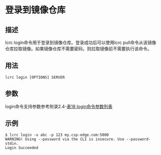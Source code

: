 # 登录到镜像仓库<a name="ZH-CN_TOPIC_0184808123"></a>

## 描述<a name="zh-cn_topic_0183111387_section71502175515"></a>

lcrc login命令用于登录到镜像仓库。登录成功后可以使用lcrc pull命令从该镜像仓库拉取镜像。如果镜像仓库不需要密码，则拉取镜像前不需要执行该命令。

## 用法<a name="zh-cn_topic_0183111387_section63262635520"></a>

```
lcrc login [OPTIONS] SERVER
```

## 参数<a name="zh-cn_topic_0183111387_section1691194220558"></a>

login命令支持参数参考附录2.4-[表18 login命令参数列表](zh-cn_topic_0182207160.md#table2711184314112)

## 示例<a name="zh-cn_topic_0183111387_section192534542553"></a>

```
$ lcrc login -u abc -p 123 my.csp-edge.com:5000
WARNING! Using --password via the CLI is insecure. Use --password-stdin.
Login Succeeded
```


